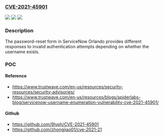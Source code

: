 ### [CVE-2021-45901](https://cve.mitre.org/cgi-bin/cvename.cgi?name=CVE-2021-45901)
![](https://img.shields.io/static/v1?label=Product&message=n%2Fa&color=blue)
![](https://img.shields.io/static/v1?label=Version&message=n%2Fa&color=blue)
![](https://img.shields.io/static/v1?label=Vulnerability&message=n%2Fa&color=brighgreen)

### Description

The password-reset form in ServiceNow Orlando provides different responses to invalid authentication attempts depending on whether the username exists.

### POC

#### Reference
- https://www.trustwave.com/en-us/resources/security-resources/security-advisories/
- https://www.trustwave.com/en-us/resources/blogs/spiderlabs-blog/servicenow-username-enumeration-vulnerability-cve-2021-45901/

#### Github
- https://github.com/9lyph/CVE-2021-45901
- https://github.com/zhongjiao01/cve-2021-21

